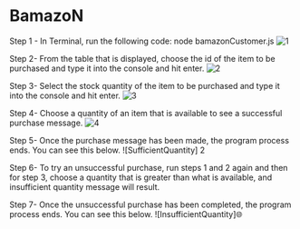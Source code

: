 # BamazoN

Step 1 - In Terminal, run the following code:
node bamazonCustomer.js
![1](https://user-images.githubusercontent.com/28379797/29854636-414d81be-8d15-11e7-9214-d7584eba960b.GIF)


Step 2- From the table that is displayed, choose the id of the item to be purchased and type it into the console and hit enter.
![2](https://user-images.githubusercontent.com/28379797/29854719-c9430aa8-8d15-11e7-9002-2d1beac969ce.GIF)


Step 3- Select the stock quantity of the item to be purchased and type it into the console and hit enter.
![3](https://user-images.githubusercontent.com/28379797/29854738-e3773b74-8d15-11e7-9834-1e2cb4ec2e16.GIF)

Step 4- Choose a quantity of an item that is available to see a successful purchase message. 
![4](https://user-images.githubusercontent.com/28379797/29854793-12eecbb0-8d16-11e7-8b28-3d9ef6f2eec3.GIF)

Step 5- Once the purchase message has been made, the program process ends. You can see this below.
![SufficientQuantity]  2

Step 6- To try an unsuccessful purchase, run steps 1 and 2 again and then for step 3, choose a quantity that is greater than what is available, and insufficient quantity message will result.  

Step 7- Once the unsuccessful purchase has been completed, the program process ends. You can see this below.
![InsufficientQuantity]:globe_with_meridians:





